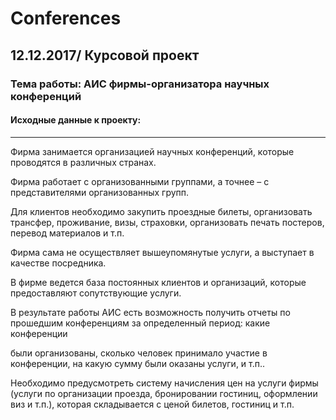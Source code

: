 # Conferences
## 12.12.2017/ Курсовой проект
### Тема работы: АИС фирмы-организатора научных конференций
#### Исходные данные к проекту:
***
Фирма занимается организацией научных конференций, которые проводятся в различных странах. 

Фирма работает с организованными группами, а точнее – с представителями организованных групп. 

Для клиентов необходимо закупить проездные билеты, организовать трансфер, проживание, визы, страховки, организовать печать постеров, перевод материалов и т.п.                                       

Фирма сама не осуществляет вышеупомянутые услуги, а выступает в качестве посредника. 

В фирме ведется база постоянных клиентов и организаций, которые предоставляют сопутствующие услуги.   

В результате работы АИС есть возможность получить отчеты по прошедшим конференциям за определенный период: какие конференции 

были организованы, сколько человек принимало участие в конференции, на какую сумму были оказаны услуги, и т.п..

Необходимо предусмотреть систему начисления цен на услуги фирмы (услуги по организации проезда, бронировании гостиниц, оформлении виз и т.п.), которая складывается с ценой билетов, гостиниц и т.п.
